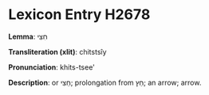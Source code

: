 # Lexicon Entry H2678

**Lemma**: חִצִּי

**Transliteration (xlit)**: chitstsîy

**Pronunciation**: khits-tsee'

**Description**:
or חֵצִי; prolongation from חֵץ; an arrow; arrow.
